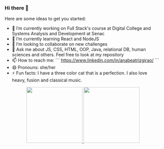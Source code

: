 ### Hi there 👋

Here are some ideas to get you started:

- 🔭 I’m currently working on Full Stack's course at Digital College and Systems Analysis and Development at Senac
- 🌱 I’m currently learning React and NodeJS
- 👯 I’m looking to collaborate on new challenges
- 💬 Ask me about JS, CSS, HTML, OOP, Java, relational DB, human sciences and others. Feel free to look at my repository
- 📫 How to reach me: ``` https://www.linkedin.com/in/anabeatrizgirao/ ´´´
- 😄 Pronouns: she/her
- ⚡ Fun facts: I have a three color cat that is a perfection. I also love heavy, fusion and classical music.

<div align="center">
  <a href="https://github.com/bea-girao">
  <img height="180em" src="https://github-readme-stats.vercel.app/api?username=bea-girao&show_icons=true&theme=dracula&include_all_commits=true&count_private=true"/>
  <img height="180em" src="https://github-readme-stats.vercel.app/api/top-langs/?username=bea-girao&layout=compact&langs_count=7&theme=dracula"/>
</div>
